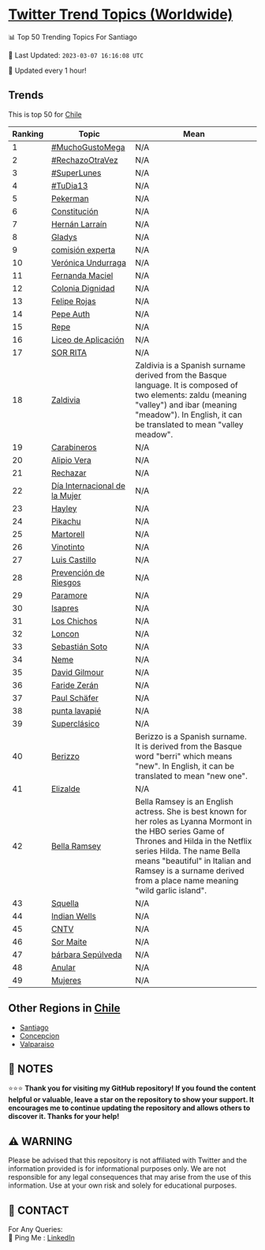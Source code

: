 [Twitter Trend Topics (Worldwide)](https://github.com/ErcinDedeoglu/Twitter-Trend-Topics)
==========


📊 Top 50 Trending Topics For Santiago

📆 Last Updated: `2023-03-07 16:16:08 UTC`

🔧 Updated every 1 hour!


## Trends

This is top 50 for [Chile](</Chile>)

| Ranking | Topic | Mean |
| ------- | ------------ | ------------ |
| 1 | [#MuchoGustoMega](http://twitter.com/search?q=%23MuchoGustoMega) | N/A |
| 2 | [#RechazoOtraVez](http://twitter.com/search?q=%23RechazoOtraVez) | N/A |
| 3 | [#SuperLunes](http://twitter.com/search?q=%23SuperLunes) | N/A |
| 4 | [#TuDia13](http://twitter.com/search?q=%23TuDia13) | N/A |
| 5 | [Pekerman](http://twitter.com/search?q=Pekerman) | N/A |
| 6 | [Constitución](http://twitter.com/search?q=Constituci%c3%b3n) | N/A |
| 7 | [Hernán Larraín](http://twitter.com/search?q=Hern%c3%a1n+Larra%c3%adn) | N/A |
| 8 | [Gladys](http://twitter.com/search?q=Gladys) | N/A |
| 9 | [comisión experta](http://twitter.com/search?q=comisi%c3%b3n+experta) | N/A |
| 10 | [Verónica Undurraga](http://twitter.com/search?q=Ver%c3%b3nica+Undurraga) | N/A |
| 11 | [Fernanda Maciel](http://twitter.com/search?q=Fernanda+Maciel) | N/A |
| 12 | [Colonia Dignidad](http://twitter.com/search?q=Colonia+Dignidad) | N/A |
| 13 | [Felipe Rojas](http://twitter.com/search?q=Felipe+Rojas) | N/A |
| 14 | [Pepe Auth](http://twitter.com/search?q=Pepe+Auth) | N/A |
| 15 | [Repe](http://twitter.com/search?q=Repe) | N/A |
| 16 | [Liceo de Aplicación](http://twitter.com/search?q=Liceo+de+Aplicaci%c3%b3n) | N/A |
| 17 | [SOR RITA](http://twitter.com/search?q=SOR+RITA) | N/A |
| 18 | [Zaldivia](http://twitter.com/search?q=Zaldivia) | Zaldivia is a Spanish surname derived from the Basque language. It is composed of two elements: zaldu (meaning "valley") and ibar (meaning "meadow"). In English, it can be translated to mean "valley meadow". |
| 19 | [Carabineros](http://twitter.com/search?q=Carabineros) | N/A |
| 20 | [Alipio Vera](http://twitter.com/search?q=Alipio+Vera) | N/A |
| 21 | [Rechazar](http://twitter.com/search?q=Rechazar) | N/A |
| 22 | [Día Internacional de la Mujer](http://twitter.com/search?q=D%c3%ada+Internacional+de+la+Mujer) | N/A |
| 23 | [Hayley](http://twitter.com/search?q=Hayley) | N/A |
| 24 | [Pikachu](http://twitter.com/search?q=Pikachu) | N/A |
| 25 | [Martorell](http://twitter.com/search?q=Martorell) | N/A |
| 26 | [Vinotinto](http://twitter.com/search?q=Vinotinto) | N/A |
| 27 | [Luis Castillo](http://twitter.com/search?q=Luis+Castillo) | N/A |
| 28 | [Prevención de Riesgos](http://twitter.com/search?q=Prevenci%c3%b3n+de+Riesgos) | N/A |
| 29 | [Paramore](http://twitter.com/search?q=Paramore) | N/A |
| 30 | [Isapres](http://twitter.com/search?q=Isapres) | N/A |
| 31 | [Los Chichos](http://twitter.com/search?q=Los+Chichos) | N/A |
| 32 | [Loncon](http://twitter.com/search?q=Loncon) | N/A |
| 33 | [Sebastián Soto](http://twitter.com/search?q=Sebasti%c3%a1n+Soto) | N/A |
| 34 | [Neme](http://twitter.com/search?q=Neme) | N/A |
| 35 | [David Gilmour](http://twitter.com/search?q=David+Gilmour) | N/A |
| 36 | [Faride Zerán](http://twitter.com/search?q=Faride+Zer%c3%a1n) | N/A |
| 37 | [Paul Schäfer](http://twitter.com/search?q=Paul+Sch%c3%a4fer) | N/A |
| 38 | [punta lavapié](http://twitter.com/search?q=punta+lavapi%c3%a9) | N/A |
| 39 | [Superclásico](http://twitter.com/search?q=Supercl%c3%a1sico) | N/A |
| 40 | [Berizzo](http://twitter.com/search?q=Berizzo) | Berizzo is a Spanish surname. It is derived from the Basque word "berri" which means "new". In English, it can be translated to mean "new one". |
| 41 | [Elizalde](http://twitter.com/search?q=Elizalde) | N/A |
| 42 | [Bella Ramsey](http://twitter.com/search?q=Bella+Ramsey) | Bella Ramsey is an English actress. She is best known for her roles as Lyanna Mormont in the HBO series Game of Thrones and Hilda in the Netflix series Hilda. The name Bella means "beautiful" in Italian and Ramsey is a surname derived from a place name meaning "wild garlic island". |
| 43 | [Squella](http://twitter.com/search?q=Squella) | N/A |
| 44 | [Indian Wells](http://twitter.com/search?q=Indian+Wells) | N/A |
| 45 | [CNTV](http://twitter.com/search?q=CNTV) | N/A |
| 46 | [Sor Maite](http://twitter.com/search?q=Sor+Maite) | N/A |
| 47 | [bárbara Sepúlveda](http://twitter.com/search?q=b%c3%a1rbara+Sep%c3%balveda) | N/A |
| 48 | [Anular](http://twitter.com/search?q=Anular) | N/A |
| 49 | [Mujeres](http://twitter.com/search?q=Mujeres) | N/A |



## Other Regions in [Chile](</Chile>)

* [Santiago](</Chile/Santiago.md>)
* [Concepcion](</Chile/Concepcion.md>)
* [Valparaiso](</Chile/Valparaiso.md>)



## 📝 NOTES

⭐⭐⭐ **Thank you for visiting my GitHub repository! If you found the content helpful or valuable, leave a star on the repository to show your support. It encourages me to continue updating the repository and allows others to discover it. Thanks for your help!**


## ⚠️ WARNING

Please be advised that this repository is not affiliated with Twitter and the information provided is for informational purposes only. We are not responsible for any legal consequences that may arise from the use of this information. Use at your own risk and solely for educational purposes.


## 📨 CONTACT

 For Any Queries:  
            🏓 Ping Me : [LinkedIn](https://www.linkedin.com/in/ercindedeoglu/)

